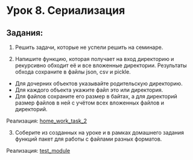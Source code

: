 # Урок 8. Сериализация

## Задания:

1. Решить задачи, которые не успели решить на семинаре.

2. Напишите функцию, которая получает на вход директорию и рекурсивно обходит её и все вложенные директории. Результаты обхода сохраните в файлы json, csv и pickle. 
* Для дочерних объектов указывайте родительскую директорию.
* Для каждого объекта укажите файл это или директория. 
* Для файлов сохраните его размер в байтах, а для директорий размер файлов в ней с учётом всех вложенных файлов и директорий.

Реализация:
[home_work_task_2](https://github.com/MikhailAkulov/intoTheDepthsOfPython/blob/main/pythonHomeWork_8/working_with_files_different_formats/home_work_task_2.py)

3. Соберите из созданных на уроке и в рамках домашнего задания функций пакет  для работы с файлами разных форматов.

Реализация:
[test_module](https://github.com/MikhailAkulov/intoTheDepthsOfPython/blob/main/pythonHomeWork_8/test_module.py)